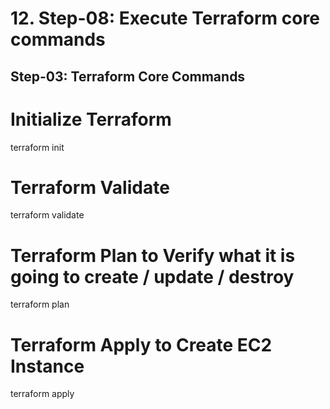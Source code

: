 # 12. Step-08: Execute Terraform core commands


## Step-03: Terraform Core Commands

# Initialize Terraform
terraform init

# Terraform Validate
terraform validate

# Terraform Plan to Verify what it is going to create / update / destroy
terraform plan

# Terraform Apply to Create EC2 Instance
terraform apply 